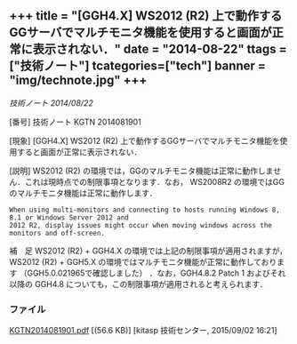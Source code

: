 +++
title = "[GGH4.X] WS2012 (R2) 上で動作するGGサーバでマルチモニタ機能を使用すると画面が正常に表示されない．"
date = "2014-08-22"
ttags = ["技術ノート"]
tcategories=["tech"]
banner = "img/technote.jpg"
+++
---------------------------------------------------------------------------------------------------

*技術ノート
2014/08/22*

[番号]
技術ノート KGTN 2014081901

[現象]
[GGH4.X] WS2012 (R2)
上で動作するGGサーバでマルチモニタ機能を使用すると画面が正常に表示されない．

[説明]
WS2012 (R2)
の環境では，GGのマルチモニタ機能は正常に動作しません．これは現時点での制限事項となります．なお，
WS2008R2 の環境ではGGのマルチモニタ機能は正常に動作します．

    When using multi-monitors and connecting to hosts running Windows 8, 8.1 or Windows Server 2012 and
    2012 R2, display issues might occur when moving windows across the monitors and off-screen.

補　足
WS2012 (R2) + GGH4.X の環境では上記の制限事項が適用されますが， WS2012
(R2) + GGH5.X の環境ではマルチモニタ機能が正常に動作しております
（GGH5.0.021965で確認しました） ．なお，GGH4.8.2 Patch 1
およびそれ以降の GGH4.8
についても，この制限事項が適用されると考えられます．

### ファイル


[KGTN2014081901.pdf](http://techreport.kitasp.net/attachments/download/2196/KGTN2014081901.pdf) [(56.6 KB)] [kitasp 技術センター, 2015/09/02
16:21]
